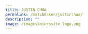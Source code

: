 ```yaml
---
title: JUSTIN CHUA
permalink: /matchmaker/justinchua/
description: ""
image: /images/microsite logo.png
---
```

